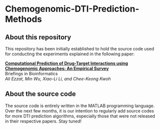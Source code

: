# Chemogenomic-DTI-Prediction-Methods


## About this repository
This repository has been initially established to hold the source code used for conducting the experiments explained in the following paper:

**[Computational Prediction of Drug-Target Interactions using Chemogenomic Approaches: An Empirical Survey](https://doi.org/10.1093/bib/bby002)**  
Briefings in Bioinformatics  
*Ali Ezzat, Min Wu, Xiao-Li Li, and Chee-Keong Kwoh*


## About the source code
The source code is entirely written in the MATLAB programming language. Over the next few months, it is our intention to regularly add source codes for more DTI prediction algorithms, especially those that were not released in their respective papers. Stay tuned!
